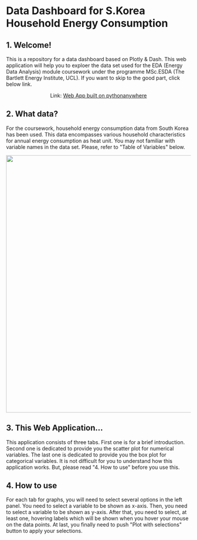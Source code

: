 # Data Dashboard for S.Korea Household Energy Consumption

## 1. Welcome!
This is a repository for a data dashboard based on Plotly & Dash.
This web application will help you to exploer the data set used for the EDA (Energy Data Analysis) module coursework under the programme MSc.ESDA (The Bartlett Energy Institute, UCL). If you want to skip to the good part, click below link.

<p align="center">Link: <a href= "https://holee21.pythonanywhere.com">Web App built on pythonanywhere</a></p>

## 2. What data?
For the coursework, household energy consumption data from South Korea has been used. This data encompasses various household  characteristics for annual energy consumption as heat unit. You may not familiar with variable names in the data set. Please, refer to "Table of Variables" below.

<p align="center"><img src="https://github.com/hosig0204/dash_deploy/blob/master/static/images/var_table.png" width="700"></p>

## 3. This Web Application...
This application consists of three tabs. First one is for a brief introduction. Second one is dedicated to provide you the scatter plot for numerical variables. The last one is dedicated to provide you the box plot for categorical variables. It is not difficult for you to understand how this application works. But, please read "4. How to use" before you use this.

## 4. How to use
For each tab for graphs, you will need to select several options in the left panel. You need to select a variable to be shown as x-axis. Then, you need to select a variable to be shown as y-axis. After that, you need to select, at least one, hovering labels which will be shown when you hover your mouse on the data points. At last, you finally need to push "Plot with selections" button to apply your selections.
